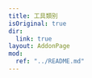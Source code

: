 ```yaml
---
title: 工具類別
isOriginal: true
dir:
  link: true
layout: AddonPage
mod:
  ref: "../README.md"
---
```


<Catalog hideHeading/>